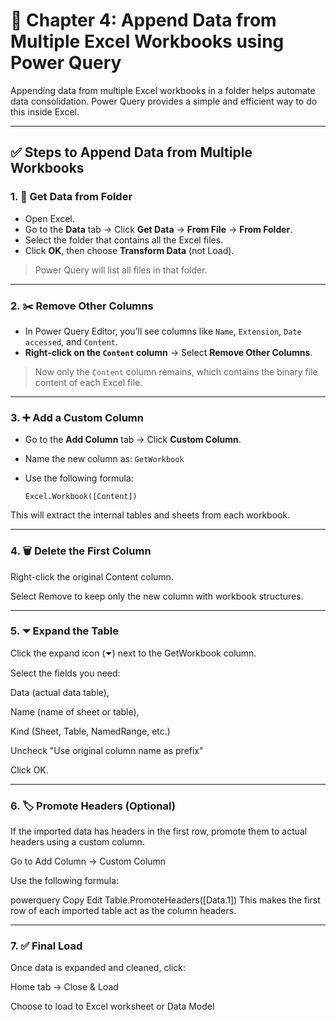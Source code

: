 # 📘 Chapter 4: Append Data from Multiple Excel Workbooks using Power Query

Appending data from multiple Excel workbooks in a folder helps automate data consolidation. Power Query provides a simple and efficient way to do this inside Excel.

---

## ✅ Steps to Append Data from Multiple Workbooks

### 1. 📂 Get Data from Folder
- Open Excel.
- Go to the **Data** tab → Click **Get Data** → **From File** → **From Folder**.
- Select the folder that contains all the Excel files.
- Click **OK**, then choose **Transform Data** (not Load).

> Power Query will list all files in that folder.

---

### 2. ✂️ Remove Other Columns
- In Power Query Editor, you’ll see columns like `Name`, `Extension`, `Date accessed`, and `Content`.
- **Right-click on the `Content` column** → Select **Remove Other Columns**.

> Now only the `Content` column remains, which contains the binary file content of each Excel file.

---

### 3. ➕ Add a Custom Column
- Go to the **Add Column** tab → Click **Custom Column**.
- Name the new column as: `GetWorkbook`
- Use the following formula:

  ```powerquery
  Excel.Workbook([Content])
This will extract the internal tables and sheets from each workbook.

---

### 4. 🗑️ Delete the First Column
Right-click the original Content column.

Select Remove to keep only the new column with workbook structures.

---

### 5. ⏷ Expand the Table
Click the expand icon (⏷) next to the GetWorkbook column.

Select the fields you need:

Data (actual data table),

Name (name of sheet or table),

Kind (Sheet, Table, NamedRange, etc.)

Uncheck "Use original column name as prefix"

Click OK.

---

### 6. 🏷️ Promote Headers (Optional)
If the imported data has headers in the first row, promote them to actual headers using a custom column.

Go to Add Column → Custom Column

Use the following formula:

powerquery
Copy
Edit
Table.PromoteHeaders([Data.1])
This makes the first row of each imported table act as the column headers.

---

### 7. ✅ Final Load
Once data is expanded and cleaned, click:

Home tab → Close & Load

Choose to load to Excel worksheet or Data Model
